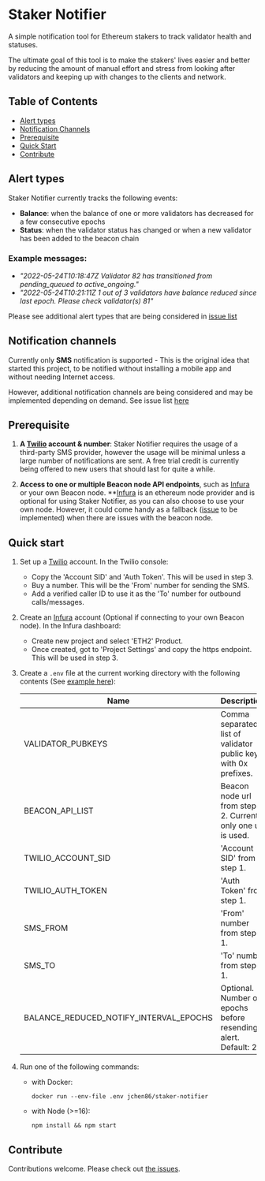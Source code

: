 # Staker Notifier

A simple notification tool for Ethereum stakers to track validator health and statuses.

The ultimate goal of this tool is to make the stakers' lives easier and better by reducing the amount of manual effort and stress from looking after validators and keeping up with changes to the clients and network.

## Table of Contents

- [Alert types](#alert-types)
- [Notification Channels](#notification-channels)
- [Prerequisite](#prerequisite)
- [Quick Start](#quick-start)
- [Contribute](#contribute)

## Alert types

Staker Notifier currently tracks the following events:
- **Balance**: when the balance of one or more validators has decreased for a few consecutive epochs
- **Status**: when the validator status has changed or when a new validator has been added to the beacon chain

### Example messages:
- *"2022-05-24T10:18:47Z Validator 82 has transitioned from pending_queued to active_ongoing."*
- *"2022-05-24T10:21:11Z 1 out of 3 validators have balance reduced since last epoch. Please check validator(s) 81"*

Please see additional alert types that are being considered in [issue list](https://github.com/jchen86/staker-notifier/labels/alert%20type)

## Notification channels

Currently only **SMS** notification is supported - This is the original idea that started this project, to be notified without installing a mobile app and without needing Internet access.

However, additional notification channels are being considered and may be implemented depending on demand. See issue list [here](https://github.com/jchen86/staker-notifier/issues?q=is%3Aissue+is%3Aopen+label%3A%22notification+channel%22)

## Prerequisite

1. **A [Twilio](https://www.twilio.com/messaging) account & number**: Staker Notifier requires the usage of a third-party SMS provider, however the usage will be minimal unless a large number of notifications are sent. A free trial credit is currently being offered to new users that should last for quite a while.

2. **Access to one or multiple Beacon node API endpoints**, such as [Infura](https://infura.io) or your own Beacon node. **[Infura](https://infura.io) is an ethereum node provider and is optional for using Staker Notifier, as you can also choose to use your own node. However, it could come handy as a fallback ([issue](https://github.com/jchen86/staker-notifier/issues/17) to be implemented) when there are issues with the beacon node. 

## Quick start

1. Set up a [Twilio](https://www.twilio.com/messaging) account. In the Twilio console:
   - Copy the 'Account SID' and 'Auth Token'. This will be used in step 3. 
   - Buy a number. This will be the 'From' number for sending the SMS.
   - Add a verified caller ID to use it as the 'To' number for outbound calls/messages.

2. Create an [Infura](https://infura.io) account (Optional if connecting to your own Beacon node). In the Infura dashboard:
   - Create new project and select 'ETH2' Product.
   - Once created, got to 'Project Settings' and copy the https endpoint. This will be used in step 3.

3. Create a `.env` file at the current working directory with the following contents (See [example here](.env.template)):

   | Name                                   | Description                                                     |
   | -------------------------------------- | --------------------------------------------------------------- |
   | VALIDATOR_PUBKEYS                      | Comma separated list of validator public keys with 0x prefixes. |
   | BEACON_API_LIST                        | Beacon node url from step 2. Currently only one url is used.    |
   | TWILIO_ACCOUNT_SID                     | 'Account SID' from step 1.                                      |
   | TWILIO_AUTH_TOKEN                      | 'Auth Token' from step 1.                                       |
   | SMS_FROM                               | 'From' number from step 1.                                      |
   | SMS_TO                                 | 'To' number from step 1.                                        |
   | BALANCE_REDUCED_NOTIFY_INTERVAL_EPOCHS | Optional. Number of epochs before resending alert. Default: 20. |


4. Run one of the following commands:
   - with Docker:
     ```
     docker run --env-file .env jchen86/staker-notifier
     ```
   - with Node (>=16):
     ```
     npm install && npm start
     ```

## Contribute

Contributions welcome. Please check out [the issues](https://github.com/jchen86/staker-notifier/issues).
